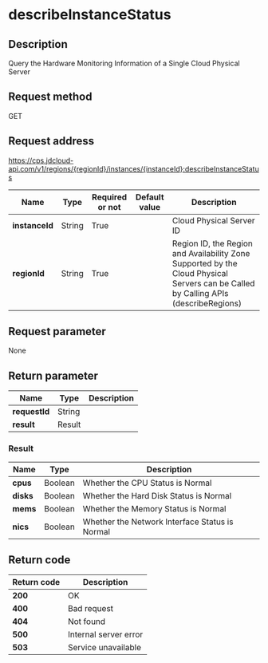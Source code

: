 # describeInstanceStatus


## Description
Query the Hardware Monitoring Information of a Single Cloud Physical Server

## Request method
GET

## Request address
https://cps.jdcloud-api.com/v1/regions/{regionId}/instances/{instanceId}:describeInstanceStatus

|Name|Type|Required or not|Default value|Description|
|---|---|---|---|---|
|**instanceId**|String|True||Cloud Physical Server ID|
|**regionId**|String|True||Region ID, the Region and Availability Zone Supported by the Cloud Physical Servers can be Called by Calling APIs (describeRegions)|

## Request parameter
None


## Return parameter
|Name|Type|Description|
|---|---|---|
|**requestId**|String||
|**result**|Result||


### Result
|Name|Type|Description|
|---|---|---|
|**cpus**|Boolean|Whether the CPU Status is Normal|
|**disks**|Boolean|Whether the Hard Disk Status is Normal|
|**mems**|Boolean|Whether the Memory Status is Normal|
|**nics**|Boolean|Whether the Network Interface Status is Normal|

## Return code
|Return code|Description|
|---|---|
|**200**|OK|
|**400**|Bad request|
|**404**|Not found|
|**500**|Internal server error|
|**503**|Service unavailable|
